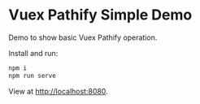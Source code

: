 # Vuex Pathify Simple Demo

Demo to show basic Vuex Pathify operation.

Install and run:

```bash
npm i
npm run serve
```

View at [http://localhost:8080](http://localhost:8080).
